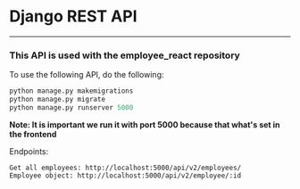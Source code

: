 # Django REST API
---
### This API is used with the employee_react repository

To use the following API, do the following:

```python
python manage.py makemigrations
python manage.py migrate
python manage.py runserver 5000
```

**Note: It is important we run it with port 5000 because that what's set in the frontend**

Endpoints:
```
Get all employees: http://localhost:5000/api/v2/employees/
Employee object: http://localhost:5000/api/v2/employee/:id
```
